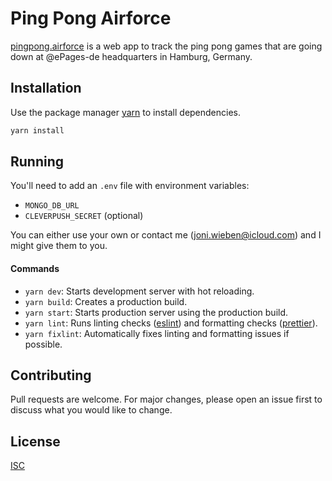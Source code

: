 # Ping Pong Airforce

[pingpong.airforce](https://pingpong.airforce/) is a web app to track the ping pong games that are going down at @ePages-de headquarters in Hamburg, Germany.

## Installation

Use the package manager [yarn](https://yarnpkg.com/) to install dependencies.

```bash
yarn install
```

## Running

You'll need to add an `.env` file with environment variables:
- `MONGO_DB_URL`
- `CLEVERPUSH_SECRET` (optional)

You can either use your own or contact me (joni.wieben@icloud.com) and I might give them to you.

#### Commands
- `yarn dev`: Starts development server with hot reloading.
- `yarn build`: Creates a production build.
- `yarn start`: Starts production server using the production build.
- `yarn lint`: Runs linting checks ([eslint](https://eslint.org/)) and formatting checks ([prettier](https://prettier.io/)).
- `yarn fixlint`: Automatically fixes linting and formatting issues if possible.

## Contributing
Pull requests are welcome. For major changes, please open an issue first to discuss what you would like to change.

## License
[ISC](https://choosealicense.com/licenses/isc/)
